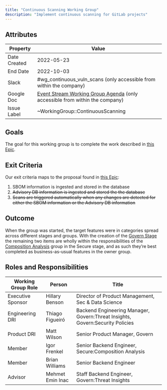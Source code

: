 ```yaml
---
title: "Continuous Scanning Working Group"
description: "Implement continuous scanning for GitLab projects"
---
```


## Attributes

| Property        | Value           |
|-----------------|-----------------|
| Date Created    | 2022-05-23 |
| End Date | 2022-10-03 |
| Slack           | #wg_continuous_vuln_scans (only accessible from within the company) |
| Google Doc      | [Event Stream Working Group Agenda](https://docs.google.com/document/d/1ubcIkyL1rAThg_tsbm5gpEOQtOFLfKe9g9t-z8Cs95o) (only accessible from within the company) |
| Issue Label | ~WorkingGroup::ContinuousScanning |

## Goals

The goal for this working group is to complete the work described in [this Epic](https://gitlab.com/groups/gitlab-org/-/epics/7886).

## Exit Criteria

Our exit criteria maps to the proposal found in [this Epic](https://gitlab.com/groups/gitlab-org/-/epics/7886):

 1. SBOM information is ingested and stored in the database
 1. ~~Advisory DB information is ingested and stored the the database~~
 1. ~~Scans are triggered automatically when any changes are detected for either the SBOM information or the Advisory DB information~~

## Outcome

When the group was started, the target features were in categories spread across different stages and groups. With the creation of the [Govern Stage](https://about.gitlab.com/direction/govern/) the remaining two items are wholly within the responsibilities of the [Composition Analysis](https://about.gitlab.com/direction/secure/#groups) group in the Secure stage, and as such they’re best completed as business-as-usual features in the owner group.

## Roles and Responsibilities

| Working Group Role | Person             | Title                                           |
|--------------------|--------------------|-------------------------------------------------|
| Executive Sponsor  | Hillary Benson     | Director of Product Management, Sec & Data Science  |
| Engineering DRI    | Thiago Figueiró    | Backend Engineering Manager, Govern:Threat Insights, Govern:Security Policies |
| Product DRI        | Matt Wilson        | Senior Product Manager, Govern                  |
| Member             | Igor Frenkel       | Senior Backend Engineer, Secure:Composition Analysis |
| Member             | Brian Williams     | Senior Backend Engineer                         |
| Advisor            | Mehmet Emin Inac   | Staff Backend Engineer, Govern:Threat Insights  |
